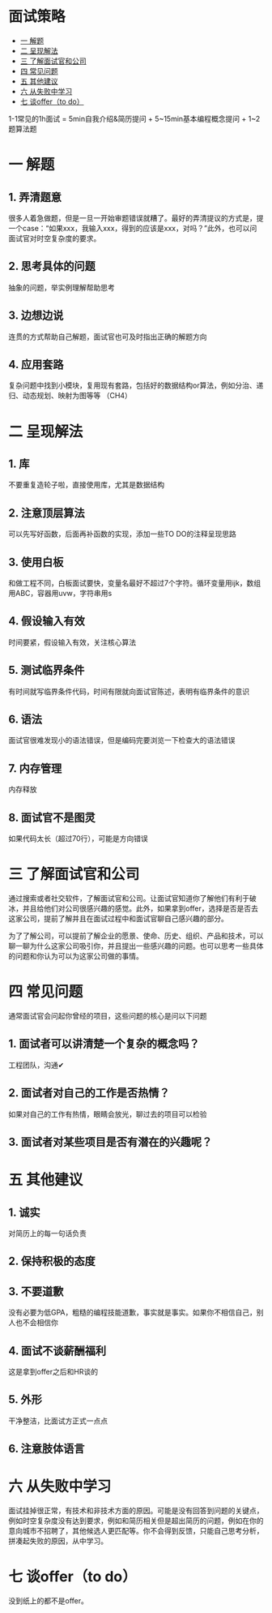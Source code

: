 # 面试策略

- [一 解题](#一-解题])
- [二 呈现解法](#二-呈现解法)
- [三 了解面试官和公司](#三-了解面试官和公司)
- [四 常见问题](#四-常见问题)
- [五 其他建议](#五-其他建议)
- [六 从失败中学习](#六-从失败中学习)
- [七 谈offer（to do）](#谈offer-to-do)

1-1常见的1h面试 = 5min自我介绍&简历提问 + 5~15min基本编程概念提问 + 1~2题算法题

# 一 解题

## 1. 弄清题意

很多人着急做题，但是一旦一开始审题错误就糟了。最好的弄清提议的方式是，提一个case：“如果xxx，我输入xxx，得到的应该是xxx，对吗？”此外，也可以问面试官对时空复杂度的要求。

## 2. 思考具体的问题

抽象的问题，举实例理解帮助思考

## 3. 边想边说

连贯的方式帮助自己解题，面试官也可及时指出正确的解题方向

## 4. 应用套路

复杂问题中找到小模块，复用现有套路，包括好的数据结构or算法，例如分治、递归、动态规划、映射为图等等 （CH4）

# 二 呈现解法

## 1. 库

不要重复造轮子啦，直接使用库，尤其是数据结构

## 2. 注意顶层算法

可以先写好函数，后面再补函数的实现，添加一些TO DO的注释呈现思路

## 3. 使用白板

和做工程不同，白板面试要快，变量名最好不超过7个字符。循环变量用ijk，数组用ABC，容器用uvw，字符串用s

## 4. 假设输入有效

时间要紧，假设输入有效，关注核心算法

## 5. 测试临界条件

有时间就写临界条件代码，时间有限就向面试官陈述，表明有临界条件的意识

## 6. 语法

面试官很难发现小的语法错误，但是编码完要浏览一下检查大的语法错误

## 7. 内存管理

内存释放

## 8. 面试官不是图灵

如果代码太长（超过70行），可能是方向错误

# 三 了解面试官和公司

通过搜索或者社交软件，了解面试官和公司。让面试官知道你了解他们有利于破冰，并且给他们对公司很感兴趣的感觉。此外，如果拿到offer，选择是否是否去这家公司，提前了解并且在面试过程中和面试官聊自己感兴趣的部分。

为了了解公司，可以提前了解企业的愿景、使命、历史、组织、产品和技术，可以聊一聊为什么这家公司吸引你，并且提出一些感兴趣的问题。也可以思考一些具体的问题和你认为可以为这家公司做的事情。

# 四 常见问题

通常面试官会问起你曾经的项目，这些问题的核心是问以下问题

## 1. 面试者可以讲清楚一个复杂的概念吗？

工程团队，沟通✔

## 2. 面试者对自己的工作是否热情？

如果对自己的工作有热情，眼睛会放光，聊过去的项目可以检验

## 3. 面试者对某些项目是否有潜在的兴趣呢？

# 五 其他建议

## 1. 诚实

对简历上的每一句话负责

## 2. 保持积极的态度

## 3. 不要道歉

没有必要为低GPA，粗糙的编程技能道歉，事实就是事实。如果你不相信自己，别人也不会相信你

## 4. 面试不谈薪酬福利

这是拿到offer之后和HR谈的

## 5. 外形

干净整洁，比面试方正式一点点

## 6. 注意肢体语言

# 六 从失败中学习

面试挂掉很正常，有技术和非技术方面的原因。可能是没有回答到问题的关键点，例如时空复杂度没有达到要求，例如和简历相关但是超出简历的问题，例如在你的意向城市不招聘了，其他候选人更匹配等。你不会得到反馈，只能自己思考分析，拼凑起失败的原因，从中学习。

# 七 谈offer（to do）

没到纸上的都不是offer。

